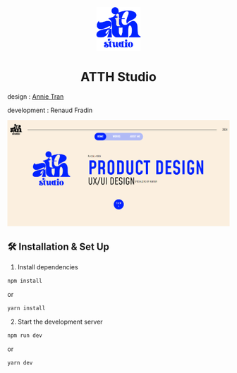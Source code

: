 <div align="center">
  <img alt="logo ATTH Studio" src="./src/app/assets/img/logo.svg" width="100" />
</div>
<h1 align="center">
  ATTH Studio
</h1>
<p>design : <a href="https://www.behance.net/annietran8">Annie Tran</a></p>
<p>development : Renaud Fradin</p>

![folio](src/app/assets/img/portfolio.png)

## 🛠 Installation & Set Up

1. Install dependencies

```sh
npm install
```

or

```sh
yarn install
```

2. Start the development server

```sh
npm run dev
```
or 

```sh
yarn dev
```
